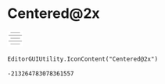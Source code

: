 # Centered@2x
![](/img/Centered@2x.png)

``` CSharp
EditorGUIUtility.IconContent("Centered@2x")
```
```
-213264783078361557
```
